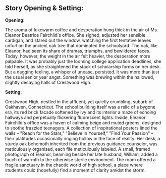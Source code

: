 ## Story Opening & Setting:

**Opening:**

The aroma of lukewarm coffee and desperation hung thick in the air of Ms. Eleanor Beatrice Fairchild's office. She sighed, adjusted her sensible cardigan, and stared out the window, watching the first tentative leaves unfurl on the ancient oak tree that dominated the schoolyard. The oak, like Eleanor, had seen its share of dramas, triumphs, and bewildered faces. Today, however, the weight in the air felt heavier, the desperation more palpable. It was probably just the looming college application deadlines, she told herself, as she straightened the stack of scholarship forms on her desk. But a nagging feeling, a whisper of unease, persisted. It was more than just the usual senior year angst. Something was brewing within the hallowed, slightly decaying halls of Crestwood High.

**Setting:**

Crestwood High, nestled in the affluent, yet quietly crumbling, suburb of Oakhaven, Connecticut. The school building itself was a relic of a bygone era, its red brick facade softened by ivy and its interior a maze of echoing hallways and perpetually flickering fluorescent lights. Inside, Eleanor Fairchild's office was a haven of calming beige and muted greens, designed to soothe frazzled teenagers. A collection of inspirational posters lined the walls – "Reach for the Stars," "Believe in Yourself," "Find Your Passion" – their platitudes occasionally ringing hollow in the face of reality. Her desk, a sturdy oak behemoth inherited from the previous guidance counselor, was meticulously organized, each file meticulously labeled. A small, framed photograph of Eleanor, beaming beside her late husband, William, added a touch of warmth to the otherwise sterile environment. The room offered a fragile sanctuary in the chaotic world of high school, a place where students could (hopefully) find a moment of clarity amidst the storm.
